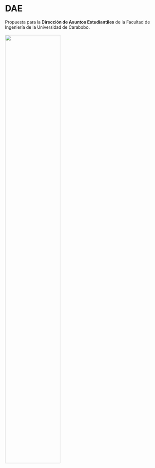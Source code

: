 # DAE
Propuesta para la **Dirección de Asuntos Estudiantiles** de la Facultad de Ingeniería de la Universidad de Carabobo.
<br><br>
<img src="http://jalvarado.com.ve/projects/dae/public/images/mockup.jpg" width="60%">
